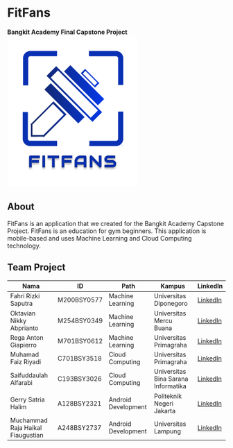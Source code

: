 # FitFans
<b>Bangkit Academy Final Capstone Project</b>
<img src="https://github.com/Capstone-CH2-PS196/FitFans/blob/main/Assets/Logo.png" width="300" height="350">

## About
FitFans is an application that we created for the Bangkit Academy Capstone Project. FitFans is an education for gym beginners. This application is mobile-based and uses Machine Learning and Cloud Computing technology.

## Team Project
| Nama                                  | ID           | Path                 | Kampus                               | LinkedIn                             |
|---------------------------------------|--------------|----------------------|--------------------------------------|--------------------------------------|
| Fahri Rizki Saputra                   | M200BSY0577  | Machine Learning     | Universitas Diponegoro               | [LinkedIn](https://www.linkedin.com/in/saifuddaulah-alfarabi/)                        |
| Oktavian Nikky Abprianto              | M254BSY0349  | Machine Learning     | Universitas Mercu Buana               | [LinkedIn](https://www.linkedin.com/in/muhamad-faiz-riyadi-9aa111225/)                        |
| Rega Anton Giapierro                   | M701BSY0612  | Machine Learning     | Universitas Primagraha                | [LinkedIn](#)                        |
| Muhamad Faiz Riyadi                    | C701BSY3518  | Cloud Computing      | Universitas Primagraha                | [LinkedIn](#)                        |
| Saifuddaulah Alfarabi                  | C193BSY3026  | Cloud Computing      | Universitas Bina Sarana Informatika   | [LinkedIn](#)                        |
| Gerry Satria Halim                     | A128BSY2321  | Android Development  | Politeknik Negeri Jakarta             | [LinkedIn](#)                        |
| Muchammad Raja Haikal Fiaugustian      | A248BSY2737  | Android Development  | Universitas Lampung                   | [LinkedIn](#)                        |

